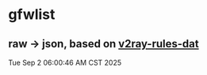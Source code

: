 # gfwlist
## raw -> json, based on [v2ray-rules-dat](https://github.com/Loyalsoldier/v2ray-rules-dat)
Tue Sep  2 06:00:46 AM CST 2025

